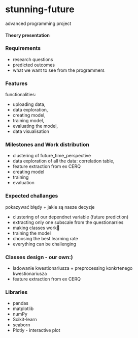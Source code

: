 # stunning-future
advanced programming project
#### Theory presentation 

### Requirements

- research questions
- predicted outcomes
- what we want to see from the programmers

### Features

functionalities:
- uploading data,
- data exploration,
- creating model,
- training model,
- evaluating the model,
- data visualisation

### Milestones and Work distribution

- clustering of future_time_perspective
- data exploration of all the data: correlation table,
- feature extraction from ex CERQ
- creating model
- training
- evaluation

### Expected challanges

pokazywać błędy + jakie są nasze decyzje 

- clustering of our dependnet variable (future prediction)
- extracting only one subscale from the questionarries
- making classes work🙂
- training the model
- choosing the best learning rate
- everything can be challenging

### Classes design - our own:)

- ladowanie kwestionariusza +  preprocessing konkrtenego kwestionariusza
- feature extraction from ex CERQ

### Libraries

- pandas
- matplotlib
- numPy
- Scikit-learn
- seaborn
- Plotly - interactive plot

